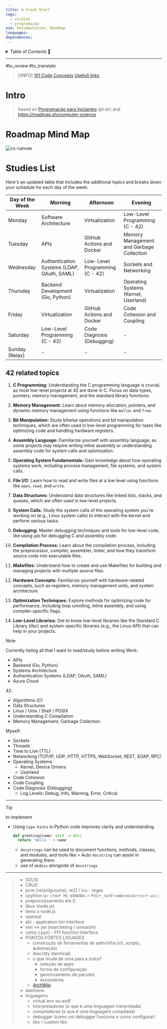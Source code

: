 ```yaml
---
title: A Fresh Start
tags:
  - studies
  - programação
use: Documentation, Roadmap
languages: 
dependences:
---
```


<details> <summary>Table of Contents 🔖</summary>

- [Intro](#intro)
- [Roadmap Mind Map](#roadmap-mind-map)
- [Studies List](#studies-list)
  - [42 related topics](#42-related-topics)

</details>

---

#to_review #to_translate

> [!INFO] 
> [101 Code Concepts](./101_code_concepts.md)
> [Usefull links ](links.md) 

# Intro
> based on [Programação para Iniciantes](https://www.youtube.com/playlist?list=PLdsnXVqbHDUc7htGFobbZoNen3r_wm3ki) (pt-br)
> and https://roadmap.sh/computer-science

# Roadmap Mind Map

![cs-canvas](./canvas/cs-canvas.canvas)

# Studies List 

Here's an updated table that includes the additional topics and breaks down your schedule for each day of the week:

| Day of the Week | Morning                             | Afternoon                                      | Evening                         |
|-----------------|-------------------------------------|------------------------------------------------|---------------------------------|
| Monday          | Software Architecture                | Virtualization                                | Low-Level Programming (C - 42) |
| Tuesday         | APIs                                | GitHub Actions and Docker                     | Memory Management and Garbage Collection |
| Wednesday       | Authentication Systems (LDAP, OAuth, SAML) | Low-Level Programming (C - 42)          | Sockets and Networking         |
| Thursday        | Backend Development (Go, Python)    | Virtualization                                | Operating Systems (Kernel, Userland) |
| Friday          | Virtualization                       | GitHub Actions and Docker                     | Code Cohesion and Coupling     |
| Saturday        | Low-Level Programming (C - 42)       | Code Diagnosis (Debugging)    | -    |
| Sunday (Relax)  | -                   | -                            | -            |


## 42 related topics 

1. **C Programming:** Understanding the C programming language is crucial, as most low-level projects at 42 are done in C. Focus on data types, pointers, memory management, and the standard library functions.

2. **Memory Management:** Learn about memory allocation, pointers, and dynamic memory management using functions like `malloc` and `free`.

3. **Bit Manipulation:** Study bitwise operations and bit manipulation techniques, which are often used in low-level programming for tasks like optimizing code and handling hardware registers.

4. **Assembly Language:** Familiarize yourself with assembly language, as some projects may require writing inline assembly or understanding assembly code for system calls and optimization.

5. **Operating System Fundamentals:** Gain knowledge about how operating systems work, including process management, file systems, and system calls.

6. **File I/O:** Learn how to read and write files at a low level using functions like `open`, `read`, and `write`.

7. **Data Structures:** Understand data structures like linked lists, stacks, and queues, which are often used in low-level projects.

8. **System Calls:** Study the system calls of the operating system you're working on (e.g., Linux system calls) to interact with the kernel and perform various tasks.

9. **Debugging:** Master debugging techniques and tools for low-level code, like using `gdb` for debugging C and assembly code.

10. **Compilation Process:** Learn about the compilation process, including the preprocessor, compiler, assembler, linker, and how they transform source code into executable files.

11. **Makefiles:** Understand how to create and use Makefiles for building and managing projects with multiple source files.

12. **Hardware Concepts:** Familiarize yourself with hardware-related concepts, such as registers, memory management units, and system architecture.

13. **Optimization Techniques:** Explore methods for optimizing code for performance, including loop unrolling, inline assembly, and using compiler-specific flags.

14. **Low-Level Libraries:** Get to know low-level libraries like the Standard C Library (libc) and system-specific libraries (e.g., the Linux API) that can help in your projects.


> [!NOTE]
> Currently listing all that I want to read/study before writing
> Work:
> - APIs
> - Backend (Go, Python)
> - Systems Architecture
> - Authentication Systems (LDAP, OAuth, SAML)
> - Azure Cloud
> 
> 42:
> - Algorithms (C)
> - Data Structures
> - Linux / Unix / Shell / POSIX
> - Understanding C Compilation
> - Memory Management, Garbage Collection
> 
> Myself:
> - Sockets
> - Threads
> - Time to Live (TTL)
> - Networking (TCP/IP, UDP, HTTP, HTTPS, WebSocket, REST, SOAP, RPC)
> - Operating Systems
>   - Kernel, Device Drivers
>   - Userland
> - Code Cohesion
> - Code Coupling
> - Code Diagnosis (Debugging)
>   - Log Levels: Debug, Info, Warning, Error, Critical

---

> [!TIP]
> to implement
> - Using `type-hints` in Python code improves clarity and understanding.
>   ```python
>   def greeting(name: str) -> str:
>     return 'Hello ' + name
>   ```
> 	- `docstrings` can be used to document functions, methods, classes, and modules, and tools like > Auto `docstring` can assist in generating them.
> 	- use of `mkdocs` alongside of `docstrings`

---

> - SOLID
> - CRUD
> - pcre [re(oniguruma), re2] / icu - regex
> - cpython q= `ifdef MS_WINDOWS` > `PYErr_SetFromWindosErr(err.ws);`
> - preprocessamento em C
> - libuv (node.js)
> - deno x node.js
> - openssl
> - abi - applcation bin interface
> - xml <-> jsn (marcheling / unmarsh)
> - cyton (.pyx) - FFI function interface
> - PONTOS FORTES LIGUAGES
>   - construção de ferramentas de adm/infra (cli, scripts, automação)
>   - Alacritty (terminal)
> 	- o que muda de uma para a outra?
> 		- seleção de apps
> 		- forma de configuração 
> 		- gerenciamento de pacotes
> 		- ecosistema
> 	- [ArchWiki](https://wiki.archlinux.org/)
> - daemons
> - linguagens 
> 	- virtual env ou asdf
> 	- interpretadores (o que é uma linguagem inerpretada)
> 	- compiladores (o que é uma linguagem compilada)
> 	- debugger (como um debugger funciona e como configurar)
> 	- libs / custom libs
